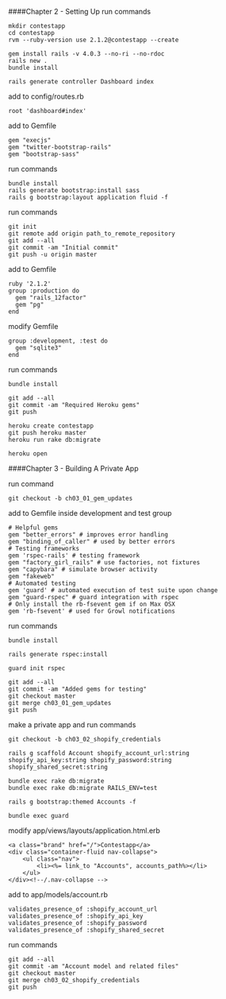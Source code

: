 ####Chapter 2 - Setting Up
run commands
```
mkdir contestapp
cd contestapp
rvm --ruby-version use 2.1.2@contestapp --create

gem install rails -v 4.0.3 --no-ri --no-rdoc
rails new .
bundle install

rails generate controller Dashboard index
```

add to config/routes.rb
```
root 'dashboard#index'
```

add to Gemfile
```
gem "execjs"
gem "twitter-bootstrap-rails"
gem "bootstrap-sass"
```

run commands
```
bundle install
rails generate bootstrap:install sass
rails g bootstrap:layout application fluid -f
```

run commands
```
git init
git remote add origin path_to_remote_repository
git add --all
git commit -am "Initial commit"
git push -u origin master
```

add to Gemfile
```
ruby '2.1.2'
group :production do
  gem "rails_12factor"
  gem "pg"
end
```

modify Gemfile
```
group :development, :test do
  gem "sqlite3"
end
```

run commands
```
bundle install

git add --all
git commit -am "Required Heroku gems"
git push

heroku create contestapp
git push heroku master
heroku run rake db:migrate

heroku open
```
####Chapter 3 - Building A Private App

run command
```
git checkout -b ch03_01_gem_updates
```

add to Gemfile inside development and test group
```
# Helpful gems
gem "better_errors" # improves error handling
gem "binding_of_caller" # used by better errors
# Testing frameworks
gem 'rspec-rails' # testing framework
gem "factory_girl_rails" # use factories, not fixtures
gem "capybara" # simulate browser activity
gem "fakeweb"
# Automated testing
gem 'guard' # automated execution of test suite upon change
gem "guard-rspec" # guard integration with rspec
# Only install the rb-fsevent gem if on Max OSX
gem 'rb-fsevent' # used for Growl notifications
```

run commands
```
bundle install

rails generate rspec:install

guard init rspec

git add --all
git commit -am "Added gems for testing"
git checkout master
git merge ch03_01_gem_updates
git push
```

make a private app and run commands
```
git checkout -b ch03_02_shopify_credentials

rails g scaffold Account shopify_account_url:string shopify_api_key:string shopify_password:string shopify_shared_secret:string

bundle exec rake db:migrate
bundle exec rake db:migrate RAILS_ENV=test

rails g bootstrap:themed Accounts -f

bundle exec guard
```

modify app/views/layouts/application.html.erb
```
<a class="brand" href="/">Contestapp</a>
<div class="container-fluid nav-collapse">
	<ul class="nav">
		<li><%= link_to "Accounts", accounts_path%></li>
	</ul>
</div><!--/.nav-collapse -->
```

add to app/models/account.rb
```
validates_presence_of :shopify_account_url
validates_presence_of :shopify_api_key
validates_presence_of :shopify_password
validates_presence_of :shopify_shared_secret
```

run commands
```
git add --all
git commit -am "Account model and related files"
git checkout master
git merge ch03_02_shopify_credentials
git push
```


